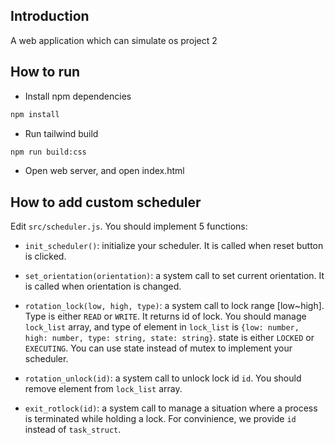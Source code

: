 ## Introduction

A web application which can simulate os project 2

## How to run

* Install npm dependencies

```bash
npm install
```

* Run tailwind build

```bash
npm run build:css
```

* Open web server, and open index.html

## How to add custom scheduler

Edit `src/scheduler.js`. You should implement 5 functions:

* `init_scheduler()`: initialize your scheduler. It is called when reset button is clicked.

* `set_orientation(orientation)`: a system call to set current orientation. It is called when orientation is changed.

* `rotation_lock(low, high, type)`: a system call to lock range [low~high]. Type is either `READ` or `WRITE`. It returns id of lock. You should manage `lock_list` array, and type of element in `lock_list` is `{low: number, high: number, type: string, state: string}`. state is either `LOCKED` or `EXECUTING`. You can use state instead of mutex to implement your scheduler.

* `rotation_unlock(id)`: a system call to unlock lock id `id`. You should remove element from `lock_list` array.

* `exit_rotlock(id)`: a system call to manage a situation where a process is terminated while holding a lock. For convinience, we provide `id` instead of `task_struct`.